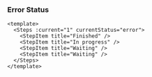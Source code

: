 ### Error Status

<!--start-code-->

```vue
<template>
  <Steps :current="1" currentStatus="error">
    <StepItem title="Finished" />
    <StepItem title="In progress" />
    <StepItem title="Waiting" />
    <StepItem title="Waiting" />
  </Steps>
</template>
```

<!--end-code-->

